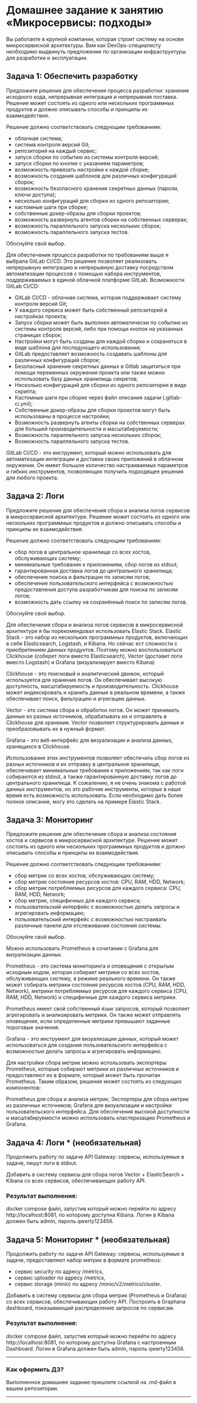 # Домашнее задание к занятию «Микросервисы: подходы»

Вы работаете в крупной компании, которая строит систему на основе микросервисной архитектуры.
Вам как DevOps-специалисту необходимо выдвинуть предложение по организации инфраструктуры для разработки и эксплуатации.


## Задача 1: Обеспечить разработку

Предложите решение для обеспечения процесса разработки: хранение исходного кода, непрерывная интеграция и непрерывная поставка. 
Решение может состоять из одного или нескольких программных продуктов и должно описывать способы и принципы их взаимодействия.

Решение должно соответствовать следующим требованиям:
- облачная система;
- система контроля версий Git;
- репозиторий на каждый сервис;
- запуск сборки по событию из системы контроля версий;
- запуск сборки по кнопке с указанием параметров;
- возможность привязать настройки к каждой сборке;
- возможность создания шаблонов для различных конфигураций сборок;
- возможность безопасного хранения секретных данных (пароли, ключи доступа);
- несколько конфигураций для сборки из одного репозитория;
- кастомные шаги при сборке;
- собственные докер-образы для сборки проектов;
- возможность развернуть агентов сборки на собственных серверах;
- возможность параллельного запуска нескольких сборок;
- возможность параллельного запуска тестов.

Обоснуйте свой выбор.

Для обеспечения процесса разработки по требованиям выше я выбрала GitLab CI/CD. Это решение позволяет реализовать непрерывную интеграцию и непрерывную доставку посредством автоматизации процессов с помощью набора инструментов, поддерживаемых в единой облачной платформе GitLab. Возможности GitLab CI/CD:

- GitLab CI/CD - облачная система, которая поддерживает систему контроля версий Git;
- У каждого сервиса может быть собственный репозиторий в настройках проекта;
- Запуск сборки может быть выполнен автоматически по событию из системы контроля версий, либо при помощи кнопок на указанных страницах сборок;
- Настройки могут быть созданы для каждой сборки и сохраняться в виде шаблона для последующего использования;
- GitLab предоставляет возможность создавать шаблоны для различных конфигураций сборок;
- Безопасный хранение секретных данных в Gitlab защититься при помощи переменных окружения проекта или также можно использовать базу данных хранилищь секретов;
- Несколько конфигураций для сборки из одного репозитория в виде скрипта;
- Кастомные шаги при сборке через файл описания задачи (.gitlab-ci.yml);
- Собственные докер-образы для сборки проектов могут быть использованы в процессе настройки;
- Возможность развернуть агенты сборки на собственных серверах для большей производительности и масштабируемости;
- Возможность параллельного запуска нескольких сборок;
- Возможность параллельного запуска тестов.

 GitLab CI/CD - это инструмент, который можно использовать для автоматизации интеграции и доставки своих приложений в облачном окружении. Он имеет большое количество настраиваемых параметров и гибких инструментов, позволяющих получить подходящее решения для любого проекта.

## Задача 2: Логи

Предложите решение для обеспечения сбора и анализа логов сервисов в микросервисной архитектуре.
Решение может состоять из одного или нескольких программных продуктов и должно описывать способы и принципы их взаимодействия.

Решение должно соответствовать следующим требованиям:
- сбор логов в центральное хранилище со всех хостов, обслуживающих систему;
- минимальные требования к приложениям, сбор логов из stdout;
- гарантированная доставка логов до центрального хранилища;
- обеспечение поиска и фильтрации по записям логов;
- обеспечение пользовательского интерфейса с возможностью предоставления доступа разработчикам для поиска по записям логов;
- возможность дать ссылку на сохранённый поиск по записям логов.

Обоснуйте свой выбор.

Для обеспечения сбора и анализа логов сервисов в микросервисной архитектуре я бы порекомендовал использовать Elastic Stack. Elastic Stack - это набор из нескольких программных продуктов, включающих в себя Elasticsearch, Logstash, и Kibana. Но сейчас ест сложности с приобритением данных продуктов. Поэтому можно воспользоваться Clickhouse (соберет логи вместо Elasticsearch), Vector (доставит логи вместо Logstash) и Grafana (визуализирует вместо Kibana)

Clickhouse - это поисковый и аналитический движок, который используется для хранения логов. Он обеспечивает высокую доступность, масштабируемость и производительность. Clickhouse может индексировать и хранить данные в реальном времени, а также обеспечивает поиск, фильтрацию и агрегацию данных.

Vector - это система сбора и обработки логов. Он может принимать данные из разных источников, обрабатывать их и отправлять в Clickhouse для хранения. Vector позволяет структурировать данные и преобразовывать их в нужный формат.

Grafana - это веб-интерфейс для визуализации и анализа данных, хранящихся в Clickhouse.

Использование этих инструментов позволяет обеспечить сбор логов из разных источников и их отправку в центральное хранилище, обеспечивает минимальные требования к приложениям, так как логи собираются из stdout, а также гарантированную доставку логов до центрального хранилища. К сожалению, я не очень знакома с работой данных инструментов, но это рабочие инструменты, которые в наше время есть возможность использовать. Если необходимо дать более полное описание, могу это сделать на примере Elastic Stack.

## Задача 3: Мониторинг

Предложите решение для обеспечения сбора и анализа состояния хостов и сервисов в микросервисной архитектуре.
Решение может состоять из одного или нескольких программных продуктов и должно описывать способы и принципы их взаимодействия.

Решение должно соответствовать следующим требованиям:
- сбор метрик со всех хостов, обслуживающих систему;
- сбор метрик состояния ресурсов хостов: CPU, RAM, HDD, Network;
- сбор метрик потребляемых ресурсов для каждого сервиса: CPU, RAM, HDD, Network;
- сбор метрик, специфичных для каждого сервиса;
- пользовательский интерфейс с возможностью делать запросы и агрегировать информацию;
- пользовательский интерфейс с возможностью настраивать различные панели для отслеживания состояния системы.

Обоснуйте свой выбор. 

Можно использовать Prometheus в сочетании с Grafana для визуализации данных.

Prometheus - это система мониторинга и оповещения с открытым исходным кодом, которая собирает метрики со всех хостов, обслуживающих систему, в режиме реального времени. Он также может собирать метрики состояния ресурсов хостов (CPU, RAM, HDD, Network), метрики потребляемых ресурсов для каждого сервиса (CPU, RAM, HDD, Network) и специфичные для каждого сервиса метрики.

Prometheus имеет свой собственный язык запросов, который позволяет агрегировать и анализировать метрики. Он также может отправлять оповещения, если определенные метрики превышают заданные пороговые значения.

Grafana - это инструмент для визуализации данных, который может использоваться для создания пользовательского интерфейса с возможностью делать запросы и агрегировать информацию.

Для настройки сбора метрик можно использовать экспортеры Prometheus, которые собирают метрики из различных источников и предоставляют их в формате, который может быть прочитан Prometheus. Таким образом, решение может состоять из следующих компонентов:

Prometheus для сбора и анализа метрик;
Экспортеры для сбора метрик из различных источников;
Grafana для визуализации и настройки пользовательского интерфейса.
Для обеспечения высокой доступности и масштабируемости можно использовать кластеризацию Prometheus и Grafana.

## Задача 4: Логи * (необязательная)

Продолжить работу по задаче API Gateway: сервисы, используемые в задаче, пишут логи в stdout. 

Добавить в систему сервисы для сбора логов Vector + ElasticSearch + Kibana со всех сервисов, обеспечивающих работу API.

### Результат выполнения: 

docker compose файл, запустив который можно перейти по адресу http://localhost:8081, по которому доступна Kibana.
Логин в Kibana должен быть admin, пароль qwerty123456.


## Задача 5: Мониторинг * (необязательная)

Продолжить работу по задаче API Gateway: сервисы, используемые в задаче, предоставляют набор метрик в формате prometheus:

- сервис security по адресу /metrics,
- сервис uploader по адресу /metrics,
- сервис storage (minio) по адресу /minio/v2/metrics/cluster.

Добавить в систему сервисы для сбора метрик (Prometheus и Grafana) со всех сервисов, обеспечивающих работу API.
Построить в Graphana dashboard, показывающий распределение запросов по сервисам.

### Результат выполнения: 

docker compose файл, запустив который можно перейти по адресу http://localhost:8081, по которому доступна Grafana с настроенным Dashboard.
Логин в Grafana должен быть admin, пароль qwerty123456.

---

### Как оформить ДЗ?

Выполненное домашнее задание пришлите ссылкой на .md-файл в вашем репозитории.

---

